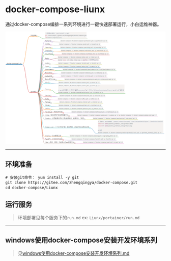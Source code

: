 # docker-compose-liunx

通过docker-compose编排一系列环境进行一键快速部署运行，小白运维神器。

![docker-compose-liunx.png](./image/docker-compose-liunx.png)

---

## 环境准备

```shell
# 安装git命令： yum install -y git
git clone https://gitee.com/zhengqingya/docker-compose.git
cd docker-compose/Liunx
```

## 运行服务

> 环境部署见每个服务下的`run.md`
> ex: `Liunx/portainer/run.md`

---

## windows使用docker-compose安装开发环境系列

> 见[windows使用docker-compose安装开发环境系列.md](./windows使用docker-compose安装开发环境系列.md)